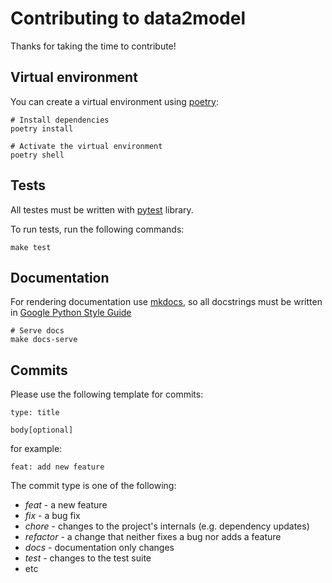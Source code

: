 # Contributing to data2model

Thanks for taking the time to contribute!

## Virtual environment
You can create a virtual environment using [poetry](https://python-poetry.org/docs/):
```shell
# Install dependencies
poetry install

# Activate the virtual environment
poetry shell
```

## Tests
All testes must be written with [pytest](https://docs.pytest.org/) library.

To run tests, run the following commands:
```shell
make test
```

## Documentation
For rendering documentation use [mkdocs](https://mkdocs.org/), so all docstrings must be
written in [Google Python Style Guide](https://google.github.io/styleguide/pyguide.html)

```shell
# Serve docs
make docs-serve
```

## Commits
Please use the following template for commits:
```shell
type: title

body[optional]
```
for example:
```shell
feat: add new feature
```

The commit type is one of the following:

- *feat* - a new feature
- *fix* - a bug fix
- *chore* - changes to the project's internals (e.g. dependency updates)
- *refactor* - a change that neither fixes a bug nor adds a feature
- *docs* - documentation only changes
- *test* - changes to the test suite
- etc
